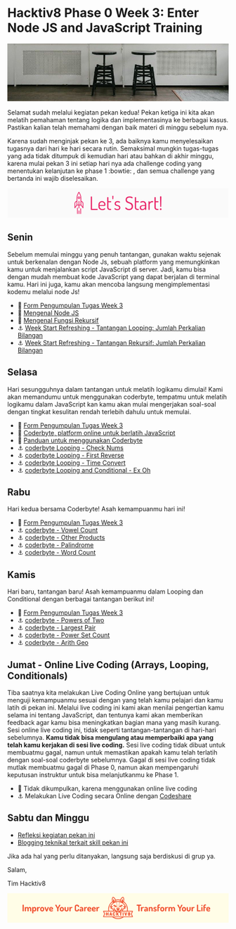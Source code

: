 # Hacktiv8 Phase 0 Week 3: Enter Node JS and JavaScript Training

![Header](assets/header-w3.jpg)

Selamat sudah melalui kegiatan pekan kedua! Pekan ketiga ini kita akan melatih pemahaman tentang logika dan implementasinya ke berbagai kasus. Pastikan kalian telah memahami dengan baik materi di minggu sebelum nya.

Karena sudah menginjak pekan ke 3, ada baiknya kamu menyelesaikan tugasnya dari hari ke hari secara rutin. Semaksimal mungkin tugas-tugas yang ada tidak ditumpuk di kemudian hari atau bahkan di akhir minggu, karena mulai pekan 3 ini setiap hari nya ada challenge coding yang menentukan kelanjutan ke phase 1 :bowtie: , dan semua challenge yang bertanda  ini wajib diselesaikan.

![Let's start!](assets/start.png)

## Senin
Sebelum memulai minggu yang penuh tantangan, gunakan waktu sejenak untuk berkenalan dengan Node Js,
sebuah platform yang memungkinkan kamu untuk menjalankan script JavaScript di server. Jadi, kamu bisa
dengan mudah membuat kode JavaScript yang dapat berjalan di terminal kamu. Hari ini juga, kamu akan
mencoba langsung mengimplementasi kodemu melalui node Js!

- :pushpin: [Form Pengumpulan Tugas Week 3](https://airtable.com/shrLr9vbJJZd1ISrc)
- :notebook_with_decorative_cover:
[Mengenal Node JS](https://github.com/hacktiv8/phase-0-activities/blob/master/modules/js-node.md)
- :notebook_with_decorative_cover:
[Mengenal Fungsi Rekursif](https://github.com/hacktiv8/phase-0-activities/blob/master/modules/js-function-recursive.md)
- :anchor:
[Week Start Refreshing - Tantangan Looping: Jumlah Perkalian Bilangan](https://github.com/hacktiv8/phase-0-activities/blob/master/modules/anchor-before-recursive.md)
- :anchor:
[Week Start Refreshing - Tantangan Rekursif: Jumlah Perkalian Bilangan](https://github.com/hacktiv8/phase-0-activities/blob/master/modules/anchor-recursive.md)

## Selasa
Hari sesungguhnya dalam tantangan untuk melatih logikamu dimulai! Kami akan memandumu untuk menggunakan
coderbyte, tempatmu untuk melatih logikamu dalam JavaScript kan kamu akan mulai mengerjakan soal-soal
dengan tingkat kesulitan rendah terlebih dahulu untuk memulai.

- :pushpin: [Form Pengumpulan Tugas Week 3](https://airtable.com/shrLr9vbJJZd1ISrc)
- :wrench:
[Coderbyte, platform online untuk berlatih JavaScript](https://coderbyte.com/)
- :notebook_with_decorative_cover:
[Panduan untuk menggunakan Coderbyte](https://github.com/hacktiv8/phase-0-activities/blob/master/modules/coderbyte-introduction.md)
- :anchor:
[coderbyte Looping - Check Nums](https://coderbyte.com/information.php?ct=Check%20Nums)
- :anchor:
[coderbyte Looping - First Reverse](https://coderbyte.com/information.php?ct=First%20Reverse)
- :anchor:
[coderbyte Looping - Time Convert](https://coderbyte.com/information.php?ct=Time%20Convert)
- :anchor:
[coderbyte Looping and Conditional - Ex Oh](https://coderbyte.com/information.php?ct=Ex%20Oh)

## Rabu
Hari kedua bersama Coderbyte! Asah kemampuanmu hari ini!

- :pushpin: [Form Pengumpulan Tugas Week 3](https://airtable.com/shrLr9vbJJZd1ISrc)
- :anchor:
[coderbyte - Vowel Count](https://coderbyte.com/information.php?ct=Vowel%20Count)
- :anchor:
[coderbyte - Other Products](https://coderbyte.com/information.php?ct=Other%20Products)
- :anchor:
[coderbyte - Palindrome](https://coderbyte.com/information.php?ct=Palindrome)
- :anchor:
[coderbyte - Word Count](https://coderbyte.com/information.php?ct=Word%20Count)

## Kamis
Hari baru, tantangan baru! Asah kemampuanmu dalam Looping dan Conditional dengan berbagai tantangan berikut ini!

- :pushpin: [Form Pengumpulan Tugas Week 3](https://airtable.com/shrLr9vbJJZd1ISrc)
- :anchor:
[coderbyte - Powers of Two](https://coderbyte.com/information.php?ct=Powers%20of%20Two)
- :anchor:
[coderbyte - Largest Pair](https://coderbyte.com/information.php?ct=Largest%20Pair)
- :anchor:
[coderbyte - Power Set Count](https://coderbyte.com/information.php?ct=Power%20Set%20Count)
- :anchor:
[coderbyte - Arith Geo](https://coderbyte.com/information.php?ct=Arith%20Geo)

## Jumat - Online Live Coding (Arrays, Looping, Conditionals)
Tiba saatnya kita melakukan Live Coding Online yang bertujuan untuk menguji kemampuanmu sesuai dengan yang telah kamu pelajari dan kamu latih di pekan ini. Melalui live coding ini kami akan menilai pengertian kamu selama ini tentang JavaScript, dan tentunya kami akan memberikan feedback agar kamu bisa meningkatkan bagian mana yang masih kurang. Sesi online live coding ini, tidak seperti tantangan-tantangan di hari-hari sebelumnya. **Kamu tidak bisa mengulang atau memperbaiki apa yang telah kamu kerjakan di sesi live coding.** Sesi live coding tidak dibuat untuk membuatmu gagal, namun untuk memastikan apakah kamu telah terlatih dengan soal-soal coderbyte sebelumnya. Gagal di sesi live coding tidak mutlak membuatmu gagal di Phase 0, namun akan mempengaruhi keputusan instruktur untuk bisa melanjutkanmu ke Phase 1.

- :pushpin: Tidak dikumpulkan, karena menggunakan online live coding
- :anchor:
Melakukan Live Coding secara Online dengan [Codeshare](https://codeshare.io)


## Sabtu dan Minggu

- [Refleksi kegiatan pekan ini](https://github.com/hacktiv8/phase-0-activities/blob/master/modules/reflection.md)
- [Blogging teknikal terkait skill pekan ini](https://github.com/hacktiv8/phase-0-activities/blob/master/modules/blog.md)

Jika ada hal yang perlu ditanyakan, langsung saja berdiskusi di grup ya.

Salam,

Tim Hacktiv8

![Hacktiv8 Banner](assets/banner.png)
